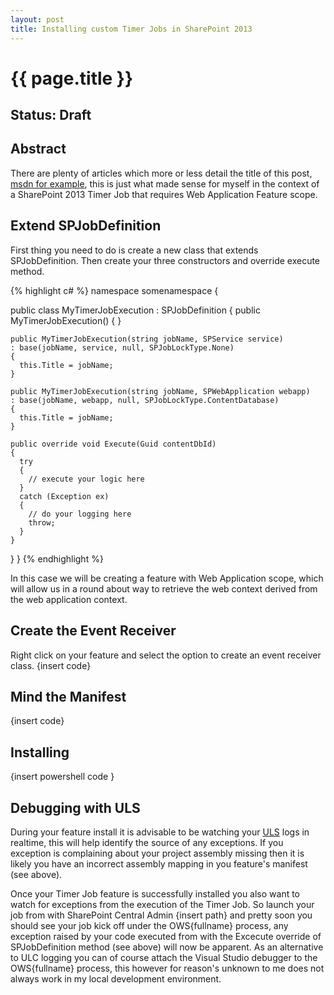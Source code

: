 ```yaml
---
layout: post
title: Installing custom Timer Jobs in SharePoint 2013
---
```


{{ page.title }}
================

Status: Draft
-------------

Abstract
--------
There are plenty of articles which more or less detail the title of this post, [msdn for example](https://msdn.microsoft.com/en-us/library/office/hh528519(v=office.14).aspx), this is just what made sense for myself in the context of a SharePoint 2013 Timer Job that requires Web Application Feature scope.

Extend SPJobDefinition
----------------------
First thing you need to do is create a new class that extends SPJobDefinition.
Then create your three constructors and override execute method.

{% highlight c# %}
namespace somenamespace
{

  public class MyTimerJobExecution : SPJobDefinition
  {
    public MyTimerJobExecution() { }

    public MyTimerJobExecution(string jobName, SPService service)
    : base(jobName, service, null, SPJobLockType.None)
    {
      this.Title = jobName;
    }

    public MyTimerJobExecution(string jobName, SPWebApplication webapp)
    : base(jobName, webapp, null, SPJobLockType.ContentDatabase)
    {
      this.Title = jobName;
    }

    public override void Execute(Guid contentDbId)
    {
      try
      {
        // execute your logic here
      }
      catch (Exception ex)
      {
        // do your logging here
        throw;
      }
    }
  }
}
{% endhighlight %}

In this case we will be creating a feature with Web Application scope, which will allow us in a round about way to retrieve the web context derived from the web application context.


Create the Event Receiver
-------------------------
Right click on your feature and select the option to create an event receiver class.
{insert code}


Mind the Manifest
-----------------

{insert code}

Installing
----------

{insert powershell code }


Debugging with ULS
------------------
During your feature install it is advisable to be watching your [ULS](https://msdn.microsoft.com/en-us/library/office/ff512738(v=office.14).aspx) logs in realtime, this will help identify the source of any exceptions. If you exception is complaining about your project assembly missing then it is likely you have an incorrect assembly mapping in you feature's manifest (see above).

Once your Timer Job feature is successfully installed you also want to watch for exceptions from the execution of the Timer Job. So launch your job from with SharePoint Central Admin {insert path} and pretty soon you should see your job kick off under the OWS{fullname} process, any exception raised by your code executed from with the Excecute override of SPJobDefinition method (see above) will now be apparent. As an alternative to ULC logging you can of course attach the Visual Studio debugger to the OWS{fullname} process, this however for reason's unknown to me does not always work in my local development environment.
